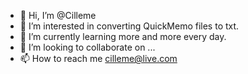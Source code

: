 - 👋 Hi, I’m @Cilleme
- 👀 I’m interested in converting QuickMemo files to txt.
- 🌱 I’m currently learning more and more every day.
- 💞️ I’m looking to collaborate on ...
- 📫 How to reach me cilleme@live.com

<!---
Cilleme/Cilleme is a ✨ special ✨ repository because its `README.md` (this file) appears on your GitHub profile.
You can click the Preview link to take a look at your changes.
--->

